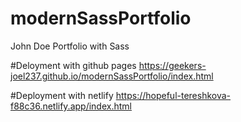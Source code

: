 # modernSassPortfolio
John Doe Portfolio with Sass 

#Deloyment with github pages
https://geekers-joel237.github.io/modernSassPortfolio/index.html

#Deployment with netlify
https://hopeful-tereshkova-f88c36.netlify.app/index.html
